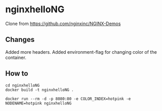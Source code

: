 # nginxhelloNG
Clone from https://github.com/nginxinc/NGINX-Demos

## Changes
Added more headers.
Added environment-flag for changing color of the container.

## How to

```
cd nginxhelloNG
docker build -t nginxhelloNG .

docker run --rm -d -p 8080:80 -e COLOR_INDEX=hotpink -e NODENAME=hotpink nginxhelloNG
```
